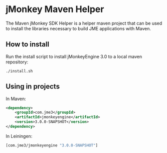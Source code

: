 # jMonkey Maven Helper

The Maven jMonkey SDK Helper is a helper maven project that can be
used to install the libraries necessary to build JME applications with
Maven.

## How to install

Run the install script to install jMonkeyEngine 3.0 to a local maven
repository:

    ./install.sh

## Using in projects

In Maven:

```xml
<dependency>
    <groupId>com.jme3</groupId>
    <artifactId>jmonkeyengine</artifactId>
    <version>3.0.0-SNAPSHOT</version>
</dependency>
```

In Leiningen:

```clojure
[com.jme3/jmonkeyengine "3.0.0-SNAPSHOT"]
```
